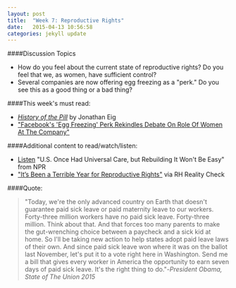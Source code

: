 ```yaml
---
layout: post
title:  "Week 7: Reproductive Rights"
date:   2015-04-13 10:56:58
categories: jekyll update
---
```


####Discussion Topics
* How do you feel about the current state of reproductive rights? Do you feel that we, as women, have sufficient control? 
* Several companies are now offering egg freezing as a "perk." Do you see this as a good thing or a bad thing?

####This week's must read:

* [*History of the Pill*](http://www.amazon.com/Birth-Pill-Crusaders-Reinvented-Revolution/dp/0393073726/ref=sr_1_1?ie=UTF8&qid=1421530782&sr=8-1&keywords=history+of+the+pill) by Jonathan Eig
* ["Facebook's 'Egg Freezing' Perk Rekindles Debate On Role Of Women At The Company"](http://www.businessinsider.com/afp-egg-freezing-controversial-new-benefit-in-the-us-workplace-2014-10)

####Additional content to read/watch/listen:

* [Listen](http://www.npr.org/2015/01/24/379530251/u-s-once-had-universal-child-care-but-rebuilding-it-wouldnt-be-easy) "U.S. Once Had Universal Care, but Rebuilding It Won't Be Easy" from NPR
* ["It’s Been a Terrible Year for Reproductive Rights"](http://rhrealitycheck.org/article/2014/12/19/its-been-a-terrible-year-for-reproductive-rights/) via RH Reality Check


####Quote:

>"Today, we're the only advanced country on Earth that doesn't guarantee paid sick leave or paid maternity leave to our workers. Forty-three million workers have no paid sick leave. Forty-three million. Think about that. And that forces too many parents to make the gut-wrenching choice between a paycheck and a sick kid at home. So I'll be taking new action to help states adopt paid leave laws of their own. And since paid sick leave won where it was on the ballot last November, let's put it to a vote right here in Washington. Send me a bill that gives every worker in America the opportunity to earn seven days of paid sick leave. It's the right thing to do."-*President Obama, State of The Union 2015*


